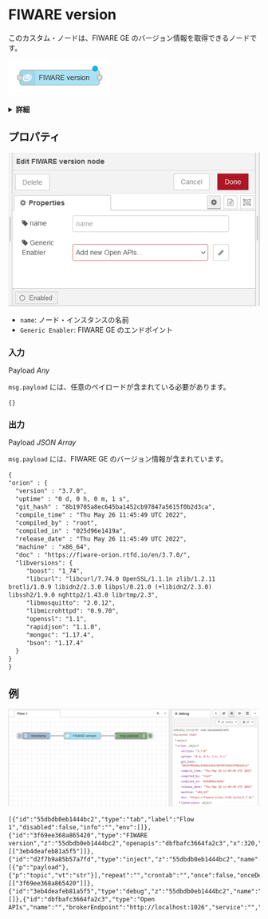 # FIWARE version 

このカスタム・ノードは、FIWARE GE のバージョン情報を取得できるノードです。

![](https://raw.githubusercontent.com/lets-fiware/node-red-contrib-letsfiware-NGSI/gh-pages/images/version/version-01.png)

<details>
<summary><strong>詳細</strong></summary>

-   [プロパティ](#properties)
    -   [入力](#input)
    -   [出力](#output)
-   [例](#example)

</details>

<a name="properties"></a>

## プロパティ

![](https://raw.githubusercontent.com/lets-fiware/node-red-contrib-letsfiware-NGSI/gh-pages/images/version/version-02.png)

-   `name`: ノード・インスタンスの名前
-   `Generic Enabler`: FIWARE GE のエンドポイント

<a name="input"></a>

### 入力

Payload *Any*

`msg.payload` には、任意のペイロードが含まれている必要があります。

```
{}
```

<a name="output"></a>

### 出力

Payload *JSON Array*

`msg.payload` には、FIWARE GE のバージョン情報が含まれています。

```
{
"orion" : {
  "version" : "3.7.0",
  "uptime" : "0 d, 0 h, 0 m, 1 s",
  "git_hash" : "8b19705a8ec645ba1452cb97847a5615f0b2d3ca",
  "compile_time" : "Thu May 26 11:45:49 UTC 2022",
  "compiled_by" : "root",
  "compiled_in" : "025d96e1419a",
  "release_date" : "Thu May 26 11:45:49 UTC 2022",
  "machine" : "x86_64",
  "doc" : "https://fiware-orion.rtfd.io/en/3.7.0/",
  "libversions": {
     "boost": "1_74",
     "libcurl": "libcurl/7.74.0 OpenSSL/1.1.1n zlib/1.2.11 brotli/1.0.9 libidn2/2.3.0 libpsl/0.21.0 (+libidn2/2.3.0) libssh2/1.9.0 nghttp2/1.43.0 librtmp/2.3",
     "libmosquitto": "2.0.12",
     "libmicrohttpd": "0.9.70",
     "openssl": "1.1",
     "rapidjson": "1.1.0",
     "mongoc": "1.17.4",
     "bson": "1.17.4"
  }
}
}
```

<a name="example"></a>

## 例

![](https://raw.githubusercontent.com/lets-fiware/node-red-contrib-letsfiware-NGSI/gh-pages/images/version/version-03.png)

```
[{"id":"55dbdb0eb1444bc2","type":"tab","label":"Flow 1","disabled":false,"info":"","env":[]},{"id":"3f69ee368a865420","type":"FIWARE version","z":"55dbdb0eb1444bc2","openapis":"dbfbafc3664fa2c3","x":320,"y":80,"wires":[["3eb4deafeb81a5f5"]]},{"id":"d2f7b9a85b57a7fd","type":"inject","z":"55dbdb0eb1444bc2","name":"","props":[{"p":"payload"},{"p":"topic","vt":"str"}],"repeat":"","crontab":"","once":false,"onceDelay":0.1,"topic":"","payload":"","payloadType":"date","x":120,"y":80,"wires":[["3f69ee368a865420"]]},{"id":"3eb4deafeb81a5f5","type":"debug","z":"55dbdb0eb1444bc2","name":"","active":true,"tosidebar":true,"console":false,"tostatus":false,"complete":"false","statusVal":"","statusType":"auto","x":530,"y":80,"wires":[]},{"id":"dbfbafc3664fa2c3","type":"Open APIs","name":"","brokerEndpoint":"http://localhost:1026","service":"","idmEndpoint":"","idmType":"none"}]
```
